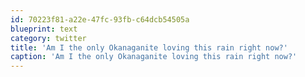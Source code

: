 ```yaml
---
id: 70223f81-a22e-47fc-93fb-c64dcb54505a
blueprint: text
category: twitter
title: 'Am I the only Okanaganite loving this rain right now?'
caption: 'Am I the only Okanaganite loving this rain right now?'
---
```

